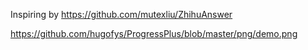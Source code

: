 Inspiring by https://github.com/mutexliu/ZhihuAnswer

https://github.com/hugofys/ProgressPlus/blob/master/png/demo.png
